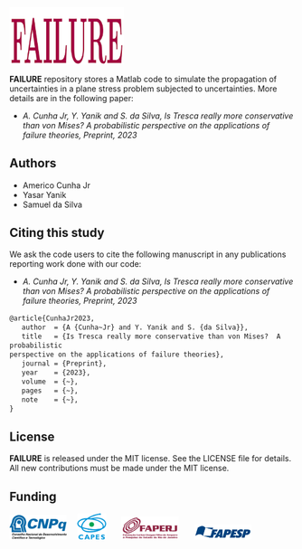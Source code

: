 <img src="logo/FAILURE.png" width="40%">

**FAILURE** repository stores a Matlab code to simulate the propagation of uncertainties in a plane stress problem subjected to uncertainties. More details are in the following paper:
- *A. Cunha Jr, Y. Yanik and S. da Silva, Is Tresca really more conservative than von Mises? A probabilistic
perspective on the applications of failure theories, Preprint, 2023*

## Authors
- Americo Cunha Jr
- Yasar Yanik
- Samuel da Silva

## Citing this study
We ask the code users to cite the following manuscript in any publications reporting work done with our code:
- *A. Cunha Jr, Y. Yanik and S. da Silva, Is Tresca really more conservative than von Mises? A probabilistic
perspective on the applications of failure theories, Preprint, 2023*

```
@article{CunhaJr2023,
   author  = {A {Cunha~Jr} and Y. Yanik and S. {da Silva}},
   title   = {Is Tresca really more conservative than von Mises?  A probabilistic
perspective on the applications of failure theories},
   journal = {Preprint},
   year    = {2023},
   volume  = {~},
   pages   = {~},
   note    = {~},
}
```

## License
**FAILURE** is released under the MIT license. See the LICENSE file for details. All new contributions must be made under the MIT license.

## Funding

<img src="logo/cnpq.png" width="20%"> &nbsp; &nbsp; <img src="logo/capes.png" width="10%">  &nbsp; &nbsp; &nbsp; <img src="logo/faperj.jpg" width="20%"> &nbsp; &nbsp; &nbsp; <img src="logo/fapesp.png" width="20%"> 
